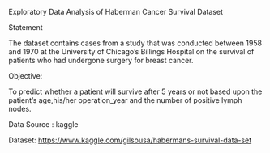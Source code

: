 Exploratory Data Analysis of Haberman Cancer Survival Dataset

Statement

The dataset contains cases from a study that was conducted between 1958 and 1970 at the University of Chicago’s Billings Hospital on the survival of patients who had undergone surgery for breast cancer.

Objective:

To predict whether a patient will survive after 5 years or not based upon the patient’s age,his/her operation_year and the number of positive lymph nodes.

Data Source : kaggle

Dataset: https://www.kaggle.com/gilsousa/habermans-survival-data-set
